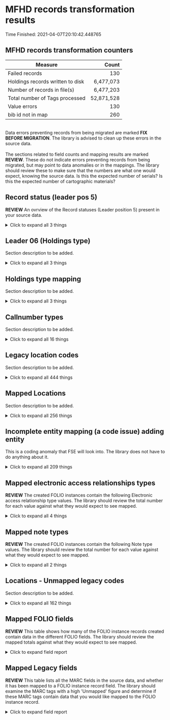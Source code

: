 # MFHD records transformation results   
Time Finished: 2021-04-07T20:10:42.448765   
## MFHD records transformation counters   
Measure | Count   
--- | ---:   
Failed records | 130   
Holdings records written to disk | 6,477,073   
Number of records in file(s) | 6,477,203   
Total number of Tags processed | 52,871,528   
Value errors | 130   
bib id not in map | 260   
<br/>Data errors preventing records from being migrated are marked **FIX BEFORE MIGRATION**. The library is advised to clean up these errors in the source data.<br/><br/> The sections related to field counts and mapping results are marked **REVIEW**. These do not indicate errors preventing records from being migrated, but may point to data anomalies or in the mappings. The library should review these to make sure that the numbers are what one would expect, knowing the source data. Is this the expected number of serials? Is this the expected number of cartographic materials?
   
## Record status (leader pos 5)    
**REVIEW** An ovrview of the Record statuses (Leader position 5) present in your source data.    
<details><summary>Click to expand all 3 things</summary>     
   
Measure | Count   
--- | ---:   
4 | 1   
c | 311   
n | 6476891   
</details>   
   
## Leader 06 (Holdings type)    
Section description to be added.    
<details><summary>Click to expand all 3 things</summary>     
   
Measure | Count   
--- | ---:   
v | 13   
x | 15142054   
y | 4473   
</details>   
   
## Holdings type mapping    
Section description to be added.    
<details><summary>Click to expand all 3 things</summary>     
   
Measure | Count   
--- | ---:   
Monographic | 6475676   
Multi-part monograph | 5   
Serial | 1400   
</details>   
   
## Callnumber types    
Section description to be added.    
<details><summary>Click to expand all 16 things</summary>     
   
Measure | Count   
--- | ---:   
Mapped from Indicator 1 0 - Library of Congress classification | 3689575   
Mapped from Indicator 1 1 - Dewey Decimal classification | 475782   
Mapped from Indicator 1 2 - National Library of Medicine classification | 48   
Mapped from Indicator 1 3 - Superintendent of Documents classification | 102877   
Mapped from Indicator 1 4 - Shelving control number | 40401   
Mapped from Indicator 1 5 - Title | 4599   
Mapped from Indicator 1 6 - Shelved separately | 1   
Mapped from Indicator 1 7 - Source specified in subfield $2 | 28   
Mapped from Indicator 1 8 - Other scheme | 1709790   
Unhandled call number type in ind1: " " | 453954   
Unhandled call number type in ind1: "*" | 1   
Unhandled call number type in ind1: "9" | 5   
Unhandled call number type in ind1: "U" | 1   
Unhandled call number type in ind1: "`" | 2   
Unhandled call number type in ind1: "h" | 2   
Unhandled call number type in ind1: "o" | 1   
</details>   
   
## Legacy location codes    
Section description to be added.    
<details><summary>Click to expand all 444 things</summary>     
   
Measure | Count   
--- | ---:   
 | 27   
ACASP AFAS | 49977   
ACASP AFASD | 34   
ACASP AFASF | 1139   
ACASP AFASH | 199   
ACASP AFASL | 10812   
ACASP AFASO | 941   
ACASP AFASR | 208   
ACASP AFAST | 12433   
ACASP AFASTT | 1   
ACASP AFASV | 51   
ACASP AFASW | 964   
ACDEP ACDEP | 1230   
ACDEP ACDPM | 103984   
ACFST | 4   
ACFST AFAV | 23   
ACFST AFBLU | 227   
ACFST AFDRM | 32   
ACFST AFDVD | 11603   
ACFST AFIN | 2141   
ACFST AFMAP | 273   
ACFST AFMIC | 482   
ACFST AFPER | 3688   
ACFST AFREF | 8953   
ACFST AFREP | 38   
ACFST AFRES | 1   
ACFST AFRFD | 925   
ACFST AFRI | 255   
ACFST AFROM | 168   
ACFST AFRST | 616060   
ACFST AFRST ACFST AFRST | 1   
ACFST AFVHS | 5396   
ACFST AGEOW | 176   
ACFST ASCI | 2   
ACFST ASLV | 111   
ACFST CAMB | 547   
ACFST EBEBL | 411   
ACFST EVANS | 37370   
ACFST SHAW | 38094   
ACMUS AMRES | 12   
ACMUS AMRST | 36   
ACMUS AMSCO | 13993   
ACMUS AMSD | 23786   
ACMUS AMSTO | 344   
ACMUS AMUS | 1368   
ACMUS AMUSP | 7   
ACMUS AMUSR | 2041   
ACRUS AFRAL | 285   
ACRUS AFRFL | 232   
ACRUS AFRIV | 177   
ACRUS AFRJP | 41   
ACRUS AFRKU | 29   
ACRUS AFRLA | 165   
ACRUS AFRSA | 36   
ACRUS AFRTA | 1584   
ACRUS AFRUC | 9001   
ACRUS AFRUF | 183   
ACRUS AFRUR | 1128   
ACRUS AFRUS | 618   
ACSCI ASCIR | 65   
ACSCI ASCIV | 3   
FCANN FCANI | 36900   
FCDEP FCDPS | 1   
FCDPS FCDPT | 1   
FCDPT | 6   
FCDPT FCDPM | 74078   
FCDPT FCDPS | 18351   
FCDPT UTHES | 23996   
HCASC HARCH | 45   
HCASC HBERL | 2265   
HCASC HDIV | 2691   
HCASC HMOSE | 5   
HCASC HSEYD | 410   
HCASC HSPEC | 389   
HCFP HFPEQ | 124   
HCLIB | 3   
HCLIB CHCRC | 252   
HCLIB HASFX | 490   
HCLIB HCEBL | 137   
HCLIB HGALE | 11327   
HCLIB HGAME | 459   
HCLIB HMEDV | 2517   
HCLIB HMICR | 29   
HCLIB HMVHS | 1073   
HCLIB HNET | 11385   
HCLIB HPER | 43   
HCLIB HRECC | 4962   
HCLIB HRECS | 227   
HCLIB HREF | 386   
HCLIB HRESV | 36   
HCLIB HSEED | 83   
HCLIB HSEYD | 2276   
HCLIB HSKAE | 1912   
HCLIB HSTAC | 114984   
HCLIB HSTAC .T33 | 1   
HCLIB HWRIG | 1511   
HCMED HDART | 13   
HCMED HMED | 306   
HCMED HMEDF | 649   
HCMED HMEDV | 196   
HREF HCLIB | 1   
HSTAC HCLIB | 19   
MHASC MASRF | 10   
MHASC MDARC | 1202   
MHASC MDFAL | 666   
MHASC MDLBC | 716   
MHASC MMBFG | 1252   
MHASC MMTCU | 1814   
MHASC MMTDA | 289   
MHASC MMTJU | 1840   
MHASC MMTLC | 5784   
MHASC MMTXT | 289   
MHLIB | 2   
MHLIB MCSV1 | 8784   
MHLIB MCSV2 | 3368   
MHLIB MCSV3 | 9329   
MHLIB MCSV4 | 4087   
MHLIB MDHON | 5907   
MHLIB MDMST | 975   
MHLIB MEBOX | 52   
MHLIB MEENA | 179   
MHLIB MERES | 218   
MHLIB MHCCM | 77   
MHLIB MHCHO | 2   
MHLIB MHEBL | 413   
MHLIB MHEBP | 28   
MHLIB MHEHP | 142   
MHLIB MHIOP | 125   
MHLIB MLEIB | 279   
MHLIB MLEIF | 1194   
MHLIB MMAIN | 444485   
MHLIB MMAUC | 35   
MHLIB MMAUS | 8   
MHLIB MMCUT | 110294   
MHLIB MMEBP | 94   
MHLIB MMFAC | 259   
MHLIB MMIC | 1289   
MHLIB MMNSP | 12   
MHLIB MMPER | 3001   
MHLIB MMREF | 6750   
MHLIB MMRSV | 13   
MHLIB MMSTM | 202   
MHLIB MMVID | 5750   
MHLIB MMVID B3 2009 | 1   
MHLIB MORSA | 46606   
MHLIB MPREF | 1   
MHLIB MSP11 | 4671   
MHLIB MSP12 | 4808   
MHLIB MSP13 | 6028   
MHLIB MSP14 | 6576   
MHLIB MSP15 | 6721   
MHLIB MSP16 | 9558   
MHLIB MSP17 | 9464   
MHLIB MSP18 | 10155   
MHLIB MSP19 | 9777   
MHLIB MSP20 | 10475   
MHLIB MSP51 | 21057   
MHLRC MLRC | 9   
MHLRC MLRCF | 2   
MHLRC MLRCR | 28   
MHPSL | 2   
MHPSL MPMCD | 39   
MHPSL MPOSC | 218   
MHPSL MPPER | 52   
MHPSL MPRAT | 17241   
MHPSL MPRCD | 2516   
MHPSL MPREF | 489   
MHPSL MPRSV | 2   
MHPSL MPVID | 349   
MHSKM MSKMU | 734   
REN RCCD | 538   
REN RCCDR | 24   
REN RCDB | 17   
REN RCDV | 5   
REN RCDVD | 184   
REN RCFAC | 684   
REN RCFIN | 2   
REN RCGEN | 22237   
REN RCHEX | 124   
REN RCKIN | 154   
REN RCMOR | 21   
REN RCMT | 9   
REN RCMTP | 7   
REN RCOS | 24   
REN RCRAR | 1179   
REN RCVHS | 168   
SCANN | 2   
SCANN SXSTK | 535699   
SCANN SXSTK B392 1-6 | 1   
SCANN SXSTKS | 1   
SCANN SXSTL | 15157   
SCANN SXSTL DEPOSITORY: 4 (2005)-6 (2007) 05.31.13 | 1   
SCANN SXSTL DEPOSITORY: 44 (1949)-45 (1949); WITHDRAWN: 2 (1918)-43 (1948), 46 (1950)-65 (1959) 09.30.13 | 1   
SCANN SXTHE | 11014   
SCHIL SACDR | 223   
SCHIL SALS | 1202   
SCHIL SALSO | 569   
SCHIL SAMED | 26   
SCHIL SAMIC | 990   
SCHIL SAOVP | 1   
SCHIL SAOVR | 615   
SCHIL SAPER | 1608   
SCHIL SAPER DEPOSITORY: 1 (1963)-29 (2008) 11.07.13 | 1   
SCHIL SAPER DEPOSITORY: 1 (1984)-2 (1985); WITHDRAWN: 3 (1986)-24 (2007) 02.04.14; WITHDRAWN: 25 (2008)-27 (2010) 11.29.16 | 1   
SCHIL SAREF | 1068   
SCHIL SARES | 5   
SCHIL SARFO | 108   
SCHIL SASB | 530   
SCHIL SASTK | 73103   
SCHIL SASTR | 11989   
SCHIL SATHE | 212   
SCHIL SATHEO | 2   
SCHIL SAVD | 172   
SCHIL SCMOA | 294   
SCJOS | 9   
SCJOS SJCDR | 48   
SCJOS SJCR | 709   
SCJOS SJIN | 9   
SCJOS SJMIC | 130   
SCJOS SJO | 682   
SCJOS SJPER | 116   
SCJOS SJR78 | 4   
SCJOS SJRB | 492   
SCJOS SJREC | 10717   
SCJOS SJRES | 1   
SCJOS SJRF | 3863   
SCJOS SJRFQ | 35   
SCJOS SJRFT | 138   
SCJOS SJRR | 6   
SCJOS SJSB | 34521   
SCJOS SJSB  | 918   
SCJOS SJSFB | 2331   
SCJOS SJSFF | 27   
SCJOS SJSFS | 446   
SCJOS SJSLP | 1842   
SCJOS SJSMS | 1868   
SCJOS SJSS | 23259   
SCJOS SJTR | 6641   
SCJOS SJTRF | 33   
SCJOS SJTU | 24   
SCJOS SJVD | 1039   
SCJOS SJVDV | 2465   
SCJOS SJVLD | 1   
SCJOS SJXCD | 15153   
SCJOS SJXCF | 201   
SCJOS SJXCS | 190   
SCNLS | 8   
SCNLS SASTK | 1   
SCNLS SCINT | 996517   
SCNLS SCINTL | 1   
SCNLS SCINTx | 1   
SCNLS SCPOP | 5   
SCNLS SNAUD | 165   
SCNLS SNBUR | 611   
SCNLS SNCAF | 1   
SCNLS SNCAV | 327   
SCNLS SNCDR | 2   
SCNLS SNDVD | 7632   
SCNLS SNEAL | 1237   
SCNLS SNHBK | 478   
SCNLS SNMFL | 1   
SCNLS SNMSC | 523   
SCNLS SNOVR | 2692   
SCNLS SNPER | 438   
SCNLS SNPRL | 7   
SCNLS SNPRM | 138   
SCNLS SNPRO | 1   
SCNLS SNREF | 98   
SCNLS SNRES | 35   
SCNLS SNSTK | 212475   
SCNLS SNSTK DEPOSITORY: 1 (1990), 3 (1992)-4 (1993), 6 (1995)-11 (1999) 10.17.12; DEPOSITORY: 23 (2011); WITHDRAWN: 12 (2000)-22 (2010) 04.12.13; DEPOSITORY: 27 (2014)-28 (2015); WITHDRAWN: 24 (2012)-26 (2013) 11.20.17 | 1   
SCNLS SNSTK SCNLS SNSTK | 1   
SCNLS SNSTL | 1   
SCNLS SNVA | 1   
SCNLS SNWFI | 276   
SCNLS SXSTK | 65   
SCNLS SXSTL | 27   
SCNLS SXTHE | 5   
SCSPC SCA | 792   
SCSPC SCSSC | 1856   
SCSPC SPBRO | 713   
SCSPC SRBR | 32488   
SCSPC SRBRF | 685   
SCTYO SNBUR | 1   
SCTYO SNCAV | 3   
SCTYO SNDVD | 9   
SCTYO SNPRM | 3   
SCTYO SNREF | 3   
SCTYO SNRES | 2   
SCTYO SNWFI | 1   
SCYOU SSCDD | 3   
SCYOU SSCDE | 9   
SCYOU SSCMA | 1   
SCYOU SSNCD | 2   
SCYOU SSNFC | 1   
SCYOU SSNFL | 3   
SJCR SCJOS | 1   
SNSTK SCNLS | 3   
SSSSS SSSSS | 1   
SXSTK SCANN | 1   
UGEN UMDUB | 1   
UIREG UMIDA | 1   
UMDML UMDIG | 126   
UMDPT UDBKS | 5   
UMDUB | 13   
UMDUB UAAA | 11   
UMDUB UCDEV | 14   
UMDUB UCOL | 49   
UMDUB UCOLB | 3   
UMDUB UDAVI | 893   
UMDUB UDCDC | 50   
UMDUB UDGEN | 8060   
UMDUB UDMAS | 6659   
UMDUB UDMF | 147091   
UMDUB UEA | 24046   
UMDUB UEARC | 931   
UMDUB UEARF | 802   
UMDUB UEARJ | 1096   
UMDUB UEARK | 200   
UMDUB UGEN | 1283024   
UMDUB UGEN  | 29   
UMDUB UGEN .H68 1994 | 1   
UMDUB UGEN .N37 1978 | 1   
UMDUB UGEN .R46 1990 | 1   
UMDUB UGEN .U54 | 1   
UMDUB UGEN .W35 2003 | 1   
UMDUB UGEN H57 2007 | 1   
UMDUB UJUV | 5103   
UMDUB ULAS | 130   
UMDUB ULCDK | 3   
UMDUB UMAAA | 1   
UMDUB UMANX | 27151   
UMDUB UMCD | 257   
UMDUB UMCR | 979   
UMDUB UMCVP | 2   
UMDUB UMDVD | 188   
UMDUB UMED | 29   
UMDUB UMFM | 14699   
UMDUB UMFP | 154   
UMDUB UMFS | 72873   
UMDUB UMLBW | 3088   
UMDUB UMLDS | 45   
UMDUB UMMCD | 15440   
UMDUB UMMED | 44   
UMDUB UMMFF | 27695   
UMDUB UMMFG | 491   
UMDUB UMMLP | 9865   
UMDUB UMMLP .B63 1974 | 1   
UMDUB UMMLP .E44 1984 | 1   
UMDUB UMMON | 4758   
UMDUB UMMTP | 182   
UMDUB UMMVD | 267   
UMDUB UMPA | 1   
UMDUB UMTPA | 2   
UMDUB UMTXK | 521   
UMDUB UMTXT | 1004   
UMDUB UMVD | 3517   
UMDUB UNEA | 2375   
UMDUB UNEWP | 3   
UMDUB UPER | 5568   
UMDUB UPERC | 60   
UMDUB URFM | 338   
UMDUB URUD | 8934   
UMDUB USCOS | 1   
UMDUB USTOL | 111   
UMDUB USTOY | 6315   
UMDUB UWACS | 1381   
UMDUB UWBFL | 149   
UMDUB UWBUR | 1057   
UMDUB UWCES | 399   
UMDUB UWCIA | 83   
UMDUB UWCVE | 506   
UMDUB UWDRO | 1166   
UMDUB UWDSK | 46   
UMDUB UWEAP | 5546   
UMDUB UWEBD | 1   
UMDUB UWEBL | 1355   
UMDUB UWELS | 669   
UMDUB UWETD | 8436   
UMDUB UWFPL | 365   
UMDUB UWGES | 604   
UMDUB UWGRN | 553   
UMDUB UWGVR | 1186   
UMDUB UWIOP | 95   
UMDUB UWLAS | 566   
UMDUB UWLGB | 1824   
UMDUB UWLLT | 10384   
UMDUB UWMUS | 352   
UMDUB UWNCC | 2248   
UMDUB UWOCA | 7710   
UMDUB UWOHO | 131   
UMDUB UWPQC | 256689   
UMDUB UWSAF | 48699   
UMDUB UWSIA | 567   
UMDUB UWSKQ | 3471   
UMDUB UWSPR | 21093   
UMDUB UWSYN | 983   
UMDUB UWVCI | 245   
UMDUB UWWSL | 335   
UMDUB UWWW | 59992   
UMDUB UWWWD | 5677   
UMDUB UWWWR | 235   
UMIDA | 1   
UMIDA UICUR | 140   
UMIDA UIJUV | 1636   
UMIDA UIREG | 14448   
UMIDA UIRES | 51   
UMIMA UGEN | 10   
UMMDA UAVE | 34   
UMMDA UDMF | 74   
UMMDA UGEN | 28   
UMMDA UKEY | 3   
UMMDA UMCD | 4   
UMMDA UMDVD | 8665   
UMMDA UMED | 1   
UMMDA UMFIL | 576   
UMMDA UMFM | 193   
UMMDA UMFS | 216   
UMMDA UMMCD | 244   
UMMDA UMMDV | 209   
UMMDA UMMFF | 1   
UMMDA UMMON | 2   
UMMDA UMMVD | 2   
UMMDA UMREP | 13   
UMMDA UMVD | 114   
UMSCA UARC | 1150   
UMSCA UMAP | 98   
UMSCA USMF | 6   
UMSCA USPC | 16399   
UMSCA USPCX | 18778   
UMSCA USPRF | 79   
UMSCI | 1   
UMSCI UCD | 512   
UMSCI UEQP | 1   
UMSCI UGEN | 127507   
UMSCI UMFF | 35826   
UMSCI UNASA | 3   
UMSCI UPER | 2714   
UMSCI UPTRC | 123   
UMSCI URF | 1315   
UMSCI URFD | 7   
UMSCI USEED | 86   
UWCVE UMDUB | 2   
UWWW UMDUB | 1   
</details>   
   
## Mapped Locations    
Section description to be added.    
<details><summary>Click to expand all 256 things</summary>     
   
Measure | Count   
--- | ---:   
ACDEP->AC Depository Serials | 1230   
ACDPM->AC Depository Monographs | 103984   
AFAS->AC Archives & Special Collections | 49977   
AFASD->AC Archives & Special Collections Depository | 34   
AFASF->AC Archives & Special Collections Fitch | 1139   
AFASH->AC Archives & Special Collections Higgins | 199   
AFASL->AC Archives & Special Collections File | 10812   
AFASO->AC Archives & Special Collections Original Library | 941   
AFASR->AC Archives & Special Collections Reference | 208   
AFAST->AC Archives & Special Collections Theses | 12433   
AFASV->AC Archives & Special Collections Vault | 51   
AFASW->AC Archives & Special Collections Wordsworth | 964   
AFEQP->AC Frost Equipment | 23   
AFMAP->AC Frost Map Room | 273   
AFMED->AC Frost Media | 17426   
AFMIC->AC Frost Microforms | 482   
AFRAL->AC Center for Russian Culture Allen Collection | 285   
AFREF->AC Frost Reference | 8953   
AFREP->AC Frost Reserves Permanent | 38   
AFRES->AC Frost Reserves | 1   
AFRFD->AC Frost Reference Desk | 925   
AFRFL->AC Center for Russian Culture Fleishman Collection | 232   
AFRIV->AC Center for Russian Culture Ivas | 177   
AFRJP->AC Center for Russian Culture Russian Jewish Periodicals | 41   
AFRKU->AC Center for Russian Culture Kuzminsky Collection | 29   
AFRLA->AC Center for Russian Culture Alma Law Theater Collection | 165   
AFRSA->AC Center for Russian Culture Satirical Periodicals | 36   
AFRST->AC Frost Stacks | 619748   
AFRTA->AC Center for Russian Culture Tara | 1584   
AFRUC->AC Center for Russian Culture | 9001   
AFRUF->AC Center for Russian Culture Reference | 183   
AFRUR->AC Center for Russian Culture Art Collection | 1128   
AFRUS->AC Center for Russian Culture Special Collection | 618   
AMRES->AC Music Reserves | 12   
AMRST->AC Music Restricted | 36   
AMSCO->AC Music Scores | 13993   
AMSD->AC Music Sound Recordings | 23786   
AMSTO->AC Music Storage | 344   
AMUS->AC Music Books | 1368   
AMUSP->AC Music Periodicals | 7   
AMUSR->AC Music Reference | 2041   
ASCIR->AC Science Reference | 65   
ASCIV->AC Science Reserves | 3   
Default loc returned ->Technical migration | 1721469   
Default loc returned SNMSC->Technical migration | 523   
FCANI->FC Annex | 36900   
FCDPM->FC Depository Monographs | 74078   
FCDPS->FC Depository Serials | 18351   
HARCH->HC Archives | 45   
HCRC->HC Career Options | 252   
HDART->HC DART Program Equipment | 13   
HDIV->HC Division III Archives | 2691   
HDVD->HC DVD | 2517   
HGAME->HC Game Library | 459   
HMED->HC Media Services Equipment | 306   
HMEDF->HC Media Film Storage | 649   
HMEDV->HC Media Storage | 196   
HMICR->HC Microform | 29   
HMOSE->HC Barry Moser Collection | 5   
HPER->HC Current Periodicals | 43   
HRECC->HC Audio CDs | 4962   
HRECS->HC Spoken Word | 227   
HREF->HC Reference | 386   
HRESV->HC Reserves | 36   
HSEED->HC Seed Library | 83   
HSEYD->HC Seydel Collection | 2276   
HSKAE->HC Kael Collection | 1912   
HSPEC->HC Special Collections | 389   
HSSEY->HC Seydel Special Collections | 410   
HSTAC->HC Stacks | 114984   
HVHS->HC VHS Tapes | 1073   
HWRIG->HC Women's Lives Collection | 1511   
MASRF->MH Archives & Special Collections Reference | 10   
MDARC->MH Archives | 1202   
MDFAL->MH Archives/Finding Aids | 666   
MDHON->MH Honors Theses - Requestable (Closed Stacks) | 5907   
MDLBC->MH Special Collections/Lady Borton Collection | 716   
MDMST->MH Master Theses - Requestable (Closed Stacks) | 975   
MLEIB->MH Leisure Reading | 279   
MLEIF->MH Leisure Films | 1194   
MLRC->MH LRC | 9   
MLRCF->MH LRC Leisure Films | 2   
MLRCR->MH LRC Reserve | 28   
MMAIN->MH Stacks | 444485   
MMAUC->MH Media/CD-ROM | 35   
MMAUS->MH Media/Sound CD | 8   
MMBFG->MH Special Collections/Books for Girls (in Cutter) | 1252   
MMCUT->MH Cutter Collection - Requestable (Closed Stacks) | 110294   
MMFAC->MH Faculty Display | 259   
MMIC->MH Microforms | 1289   
MMNSP->MH Newspapers | 12   
MMPER->MH Periodical Stacks | 3001   
MMREF->MH Reference | 6750   
MMRSV->MH Reserve | 13   
MMSTM->MH Stimson Room - Poetry | 202   
MMTCU->MH Special Collections/Cutter Collection | 1814   
MMTDA->MH Special Collections/Dante Collection | 289   
MMTJU->MH Special Collections/Juvenile Collection | 1840   
MMTLC->MH Special Collections | 5784   
MMTXT->MH Special Collections/Seminary Textbooks | 289   
MMVID->MH Media Video/DVD | 5750   
MPMCD->MH Pratt CD-ROM | 39   
MPOSC->MH Pratt Orchestra Scores | 218   
MPPER->MH Pratt Periodicals | 52   
MPRAT->MH Pratt Stacks | 17241   
MPRCD->MH Pratt Audio CD | 2516   
MPREF->MH Pratt Reference | 489   
MPRSV->MH Pratt Reserve | 2   
MPVID->MH Pratt Video/DVD | 349   
MSKMU->MH Skinner Museum | 734   
RCCD->RC Compact Disk | 538   
RCCDR->RC CD-ROM | 24   
RCDB->RC Docent's Bookshelf | 17   
RCDV->RC Donahue | 5   
RCDVD->RC DVD | 184   
RCFAC->RC Facsimiles | 684   
RCFIN->RC Fine Books | 2   
RCGEN->RC Gen | 22237   
RCHEX->RC Hexter | 124   
RCKIN->RC Kinney | 154   
RCMOR->RC More | 21   
RCMT->RC Music Tape 1 | 9   
RCMTP->RC Music Tape 2 | 7   
RCOS->RC Oversize | 24   
RCRAR->RC Rare Books | 1179   
RCVHS->RC VHS | 168   
SACDR->SC Art CD Restricted | 223   
SALS->SC Art Locked Stack | 1202   
SALSO->SC Art Locked Stack Oversize | 569   
SAMIC->SC Art Microforms | 990   
SAOVP->SC Art Oversized Periodicals | 1   
SAOVR->SC Art Oversize | 615   
SAPER->SC Art Periodical | 1608   
SAREF->SC Art Reference | 1068   
SARES->SC Art Reserve | 5   
SARFO->SC Art Reference Oversize | 108   
SASB->SC Art Small Books | 530   
SASTK->SC Art | 73103   
SASTR->SC Art Restricted Circ | 11989   
SATHE->SC Art Theses | 212   
SAVD->SC Art Video | 172   
SCA->SC College Archives | 792   
SCMOA->SC Smith Museum | 294   
SCSSC->SC Sophia Smith Collection | 1856   
SJCDR->SC Josten CD-ROM | 48   
SJCR->SC Josten Choral Ref | 709   
SJIN->SC Josten Instrument | 9   
SJMIC->SC Josten Microform | 130   
SJO->SC Josten Orchestra | 682   
SJPER->SC Josten Periodical | 116   
SJR78->SC Josten Recording 78 | 4   
SJRB->SC Josten Rare Book | 492   
SJREC->SC Josten LP | 10717   
SJRES->SC Josten Reserve | 1   
SJRF->SC Josten Reference | 3863   
SJRFQ->SC Josten Quick Ref | 35   
SJRFT->SC Josten Thesis | 138   
SJRR->SC Josten RR Tape | 6   
SJSB->SC Josten Book | 34521   
SJSFB->SC Josten Folio Book | 2331   
SJSFF->SC Josten XFolio Score | 27   
SJSFS->SC Josten Folio Score | 446   
SJSLP->SC Josten Loan LP | 1842   
SJSMS->SC Josten Mini Score | 1868   
SJSS->SC Josten Score | 23259   
SJTR->SC Josten Treasure | 6641   
SJTRF->SC Josten Treasure Folio | 33   
SJTU->SC Josten Tunnel | 24   
SJVD->SC Josten Video | 1039   
SJVDV->SC Josten DVD | 2465   
SJVLD->SC Josten Laserdisc | 1   
SJXCD->SC Josten Compact Disc | 15153   
SJXCF->SC Josten CD Folio | 201   
SJXCS->SC Josten Cassette | 190   
SNAUD->SC Neilson Audio | 165   
SNBUR->SC Neilson Burack | 611   
SNCAF->SC Neilson Cafe | 1   
SNCAV->SC Neilson Caverno | 327   
SNDVD->SC Neilson DVD | 7632   
SNEAL->SC Neilson East Asian Language | 1237   
SNHBK->SC House Book | 478   
SNOVR->SC Neilson Oversize | 2692   
SNPER->SC Neilson Periodical | 438   
SNPRL->SC Neilson Reserve - Laptop | 7   
SNPRM->SC Neilson Reserve Permanent | 138   
SNREF->SC Neilson Reference | 98   
SNRES->SC Neilson Reserve | 35   
SNSTK->SC Neilson Stacks | 212475   
SNWFI->SC Neilson Conway Center | 276   
SPBRO->SC Special Collections browsing | 713   
SRBR->SC Rare Book Room Stacks | 32488   
SRBRF->SC Rare Book Room Ref | 685   
SXSTK->SC Annex Stacks 1 | 535699   
SXSTL->SC Annex Stacks 2 | 15157   
SXTHE->SC Annex Theses | 11014   
UARC->UM Special Collections Archival | 1150   
UCD->UM Science CD Cabinet | 512   
UCDEV->UM Collection Development | 14   
UCOL->UM Staff & Collection Resources | 49   
UDAVI->UM Davis Collection | 893   
UDCDC->UM Gov Docs CD-Roms | 50   
UDGEN->UM Government Documents | 14375   
UDMAS->UM Massachusetts Government Documents | 6659   
UDMF->UM Gov Docs Microfiche | 147091   
UEA->UM East Asian | 24046   
UEARC->UM East Asian Ref. Room Read Chinese | 931   
UEARF->UM East Asian Ref. Room | 802   
UEARJ->UM East Asian Ref. Room Read Japanese | 1096   
UEARK->UM East Asian Ref. Room Read Korean | 200   
UICUR->UM Mt. Ida Curriculum Collection | 140   
UIJUV->UM Mt. Ida Juvenile Collection | 1636   
UIREG->UM Mt Ida Regular Collection | 14448   
UIRES->UM Mt. Ida Reserve Collection | 51   
UJUV->UM Juvenile | 5103   
UKEY->UM Reserve - Keys | 3   
ULCDK->UM Faculty Commons | 3   
UMANX->UM Five College Annex Storage | 27151   
UMAP->UM Special Collections Maps | 98   
UMCD->UM Media CD | 261   
UMCVP->UM Print Cover Record | 2   
UMDIG->UM Digital Media Lab | 126   
UMDVD->UM Media DVD | 8853   
UMED->UM Media | 29   
UMEQP->UM Equipment | 34   
UMFF->UM Science Microfiche | 35826   
UMFIL->UM Reserve - Films | 576   
UMGEN->UM W.E.B. Du Bois General Collections | 1283675   
UMIMAGE->UM Image Library | 10   
UMLBW->UM Lebow STORAGE | 3088   
UMLLR->UM Current News Lower Level Reading Area | 63   
UMMCD->UM Music Media CD | 15684   
UMMED->UM Music Media | 44   
UMMFG->UM Microforms Guides | 491   
UMMON->UM Music Monument | 4758   
UMPA->UM Du Bois Map Collection Atlases | 1   
UMPER->UM W.E.B. Du Bois Periodicals | 5568   
UMREP->UM Du Bois Reserves | 13   
UMSTOR->UM Media STORAGE | 130876   
UNASA->UM Science NASA Collection | 3   
UNEA->UM Near Eastern | 2375   
UPTRC->UM Science PTRC Consult Room | 123   
URF->UM Science Reference | 1315   
URFD->UM Science Reference Desk | 7   
URFM->UM Music Ref-6th FL | 338   
URUD->UM Rudman Childrens Literature Col. | 8934   
USCOS->UM Scholar Works Services | 1   
USEED->UM Science SEED Collection | 86   
USEQP->UM Science Equipment | 1   
USGEN->UM Science & Engineering Library | 127507   
USMF->UM Special Collections Microforms | 6   
USPC->UM Special Collections | 16399   
USPCX->UM Special Collections Annex | 18778   
USPER->UM Science Periodicals | 2714   
USPRF->UM Special Collections Reference | 79   
USTOL->UM Law Materials STORAGE | 111   
UTHES->FC Depository Thesis | 23996   
</details>   
   
## Incomplete entity mapping (a code issue) adding entity    
This is a coding anomaly that FSE will look into. The library does not have to do anything about it.    
<details><summary>Click to expand all 209 things</summary>     
   
Measure | Count   
--- | ---:   
852 notes note:False - holdingsNoteTypeId:False - staffOnly:True 0 - b - c - h  | 4   
852 notes note:False - holdingsNoteTypeId:False - staffOnly:True 8 - b - c - h - i  | 4   
852 notes note:False - holdingsNoteTypeId:False - staffOnly:True 8 - b - c - h - i - x  | 1   
852 notes note:False - holdingsNoteTypeId:False - staffOnly:True a - b - c  | 2   
852 notes note:False - holdingsNoteTypeId:False - staffOnly:True b  | 14   
852 notes note:False - holdingsNoteTypeId:False - staffOnly:True b - C - h  | 2   
852 notes note:False - holdingsNoteTypeId:False - staffOnly:True b - C - h - i  | 2   
852 notes note:False - holdingsNoteTypeId:False - staffOnly:True b - C - h - i - k  | 2   
852 notes note:False - holdingsNoteTypeId:False - staffOnly:True b - F  | 2   
852 notes note:False - holdingsNoteTypeId:False - staffOnly:True b - H - h - i  | 2   
852 notes note:False - holdingsNoteTypeId:False - staffOnly:True b - a - h - i  | 4   
852 notes note:False - holdingsNoteTypeId:False - staffOnly:True b - b  | 2   
852 notes note:False - holdingsNoteTypeId:False - staffOnly:True b - b - h - i  | 4   
852 notes note:False - holdingsNoteTypeId:False - staffOnly:True b - b - h - i - k  | 2   
852 notes note:False - holdingsNoteTypeId:False - staffOnly:True b - c  | 915886   
852 notes note:False - holdingsNoteTypeId:False - staffOnly:True b - c - 3 - I  | 2   
852 notes note:False - holdingsNoteTypeId:False - staffOnly:True b - c - 3 - i  | 82   
852 notes note:False - holdingsNoteTypeId:False - staffOnly:True b - c - 4 - i  | 2   
852 notes note:False - holdingsNoteTypeId:False - staffOnly:True b - c - 6 - i  | 2   
852 notes note:False - holdingsNoteTypeId:False - staffOnly:True b - c - H  | 4   
852 notes note:False - holdingsNoteTypeId:False - staffOnly:True b - c - H - I  | 8   
852 notes note:False - holdingsNoteTypeId:False - staffOnly:True b - c - J - i  | 2   
852 notes note:False - holdingsNoteTypeId:False - staffOnly:True b - c - X  | 2   
852 notes note:False - holdingsNoteTypeId:False - staffOnly:True b - c - a  | 6   
852 notes note:False - holdingsNoteTypeId:False - staffOnly:True b - c - f - h - i  | 4   
852 notes note:False - holdingsNoteTypeId:False - staffOnly:True b - c - h  | 4082158   
852 notes note:False - holdingsNoteTypeId:False - staffOnly:True b - c - h - .  | 4   
852 notes note:False - holdingsNoteTypeId:False - staffOnly:True b - c - h - 3  | 2   
852 notes note:False - holdingsNoteTypeId:False - staffOnly:True b - c - h - 8  | 2   
852 notes note:False - holdingsNoteTypeId:False - staffOnly:True b - c - h - I  | 6   
852 notes note:False - holdingsNoteTypeId:False - staffOnly:True b - c - h - K  | 2   
852 notes note:False - holdingsNoteTypeId:False - staffOnly:True b - c - h - a  | 14   
852 notes note:False - holdingsNoteTypeId:False - staffOnly:True b - c - h - b  | 20   
852 notes note:False - holdingsNoteTypeId:False - staffOnly:True b - c - h - c  | 2   
852 notes note:False - holdingsNoteTypeId:False - staffOnly:True b - c - h - h  | 50   
852 notes note:False - holdingsNoteTypeId:False - staffOnly:True b - c - h - h - i  | 18   
852 notes note:False - holdingsNoteTypeId:False - staffOnly:True b - c - h - h - k  | 2   
852 notes note:False - holdingsNoteTypeId:False - staffOnly:True b - c - h - h - x  | 1   
852 notes note:False - holdingsNoteTypeId:False - staffOnly:True b - c - h - i  | 7131082   
852 notes note:False - holdingsNoteTypeId:False - staffOnly:True b - c - h - i - 4  | 2   
852 notes note:False - holdingsNoteTypeId:False - staffOnly:True b - c - h - i - D  | 2   
852 notes note:False - holdingsNoteTypeId:False - staffOnly:True b - c - h - i - K  | 14   
852 notes note:False - holdingsNoteTypeId:False - staffOnly:True b - c - h - i - M  | 4   
852 notes note:False - holdingsNoteTypeId:False - staffOnly:True b - c - h - i - X  | 2   
852 notes note:False - holdingsNoteTypeId:False - staffOnly:True b - c - h - i - a  | 12   
852 notes note:False - holdingsNoteTypeId:False - staffOnly:True b - c - h - i - b - c  | 4   
852 notes note:False - holdingsNoteTypeId:False - staffOnly:True b - c - h - i - c  | 10   
852 notes note:False - holdingsNoteTypeId:False - staffOnly:True b - c - h - i - f  | 24   
852 notes note:False - holdingsNoteTypeId:False - staffOnly:True b - c - h - i - h  | 32   
852 notes note:False - holdingsNoteTypeId:False - staffOnly:True b - c - h - i - i  | 48   
852 notes note:False - holdingsNoteTypeId:False - staffOnly:True b - c - h - i - k  | 86986   
852 notes note:False - holdingsNoteTypeId:False - staffOnly:True b - c - h - i - k - k  | 6   
852 notes note:False - holdingsNoteTypeId:False - staffOnly:True b - c - h - i - k - m  | 20   
852 notes note:False - holdingsNoteTypeId:False - staffOnly:True b - c - h - i - k - x  | 504   
852 notes note:False - holdingsNoteTypeId:False - staffOnly:True b - c - h - i - k - z  | 13   
852 notes note:False - holdingsNoteTypeId:False - staffOnly:True b - c - h - i - l  | 2   
852 notes note:False - holdingsNoteTypeId:False - staffOnly:True b - c - h - i - m  | 50240   
852 notes note:False - holdingsNoteTypeId:False - staffOnly:True b - c - h - i - m - k  | 6   
852 notes note:False - holdingsNoteTypeId:False - staffOnly:True b - c - h - i - m - m  | 8   
852 notes note:False - holdingsNoteTypeId:False - staffOnly:True b - c - h - i - m - x  | 1   
852 notes note:False - holdingsNoteTypeId:False - staffOnly:True b - c - h - i - m - z  | 28   
852 notes note:False - holdingsNoteTypeId:False - staffOnly:True b - c - h - i - t  | 84   
852 notes note:False - holdingsNoteTypeId:False - staffOnly:True b - c - h - i - u - z  | 1   
852 notes note:False - holdingsNoteTypeId:False - staffOnly:True b - c - h - i - v  | 10   
852 notes note:False - holdingsNoteTypeId:False - staffOnly:True b - c - h - i - v - i  | 2   
852 notes note:False - holdingsNoteTypeId:False - staffOnly:True b - c - h - i - x  | 9363   
852 notes note:False - holdingsNoteTypeId:False - staffOnly:True b - c - h - i - x - x  | 12   
852 notes note:False - holdingsNoteTypeId:False - staffOnly:True b - c - h - i - z  | 678   
852 notes note:False - holdingsNoteTypeId:False - staffOnly:True b - c - h - i - z - z  | 4   
852 notes note:False - holdingsNoteTypeId:False - staffOnly:True b - c - h - k  | 297208   
852 notes note:False - holdingsNoteTypeId:False - staffOnly:True b - c - h - k - i  | 10   
852 notes note:False - holdingsNoteTypeId:False - staffOnly:True b - c - h - k - m  | 10   
852 notes note:False - holdingsNoteTypeId:False - staffOnly:True b - c - h - k - x  | 58   
852 notes note:False - holdingsNoteTypeId:False - staffOnly:True b - c - h - k - z  | 11   
852 notes note:False - holdingsNoteTypeId:False - staffOnly:True b - c - h - m  | 634   
852 notes note:False - holdingsNoteTypeId:False - staffOnly:True b - c - h - m - i  | 2   
852 notes note:False - holdingsNoteTypeId:False - staffOnly:True b - c - h - m - z  | 10   
852 notes note:False - holdingsNoteTypeId:False - staffOnly:True b - c - h - s  | 2   
852 notes note:False - holdingsNoteTypeId:False - staffOnly:True b - c - h - t  | 12   
852 notes note:False - holdingsNoteTypeId:False - staffOnly:True b - c - h - u  | 2   
852 notes note:False - holdingsNoteTypeId:False - staffOnly:True b - c - h - v  | 2   
852 notes note:False - holdingsNoteTypeId:False - staffOnly:True b - c - h - x  | 165   
852 notes note:False - holdingsNoteTypeId:False - staffOnly:True b - c - h - x - x  | 8   
852 notes note:False - holdingsNoteTypeId:False - staffOnly:True b - c - h - z  | 247   
852 notes note:False - holdingsNoteTypeId:False - staffOnly:True b - c - h - z - z  | 1   
852 notes note:False - holdingsNoteTypeId:False - staffOnly:True b - c - i  | 84   
852 notes note:False - holdingsNoteTypeId:False - staffOnly:True b - c - i - +  | 2   
852 notes note:False - holdingsNoteTypeId:False - staffOnly:True b - c - i - h  | 16   
852 notes note:False - holdingsNoteTypeId:False - staffOnly:True b - c - i - h - k  | 2   
852 notes note:False - holdingsNoteTypeId:False - staffOnly:True b - c - i - i  | 8   
852 notes note:False - holdingsNoteTypeId:False - staffOnly:True b - c - i - i - k  | 2   
852 notes note:False - holdingsNoteTypeId:False - staffOnly:True b - c - i - k  | 8   
852 notes note:False - holdingsNoteTypeId:False - staffOnly:True b - c - i - k - h  | 2   
852 notes note:False - holdingsNoteTypeId:False - staffOnly:True b - c - k  | 67236   
852 notes note:False - holdingsNoteTypeId:False - staffOnly:True b - c - k - h  | 96562   
852 notes note:False - holdingsNoteTypeId:False - staffOnly:True b - c - k - h - h  | 22   
852 notes note:False - holdingsNoteTypeId:False - staffOnly:True b - c - k - h - h - h  | 4   
852 notes note:False - holdingsNoteTypeId:False - staffOnly:True b - c - k - h - h - i  | 186   
852 notes note:False - holdingsNoteTypeId:False - staffOnly:True b - c - k - h - i  | 155188   
852 notes note:False - holdingsNoteTypeId:False - staffOnly:True b - c - k - h - i - i  | 2   
852 notes note:False - holdingsNoteTypeId:False - staffOnly:True b - c - k - h - i - k  | 796   
852 notes note:False - holdingsNoteTypeId:False - staffOnly:True b - c - k - h - i - m  | 4   
852 notes note:False - holdingsNoteTypeId:False - staffOnly:True b - c - k - h - i - x  | 194   
852 notes note:False - holdingsNoteTypeId:False - staffOnly:True b - c - k - h - i - z  | 88   
852 notes note:False - holdingsNoteTypeId:False - staffOnly:True b - c - k - h - k  | 266   
852 notes note:False - holdingsNoteTypeId:False - staffOnly:True b - c - k - h - x  | 1   
852 notes note:False - holdingsNoteTypeId:False - staffOnly:True b - c - k - h - z  | 12   
852 notes note:False - holdingsNoteTypeId:False - staffOnly:True b - c - k - i  | 12   
852 notes note:False - holdingsNoteTypeId:False - staffOnly:True b - c - k - k  | 2   
852 notes note:False - holdingsNoteTypeId:False - staffOnly:True b - c - k - k - h  | 2   
852 notes note:False - holdingsNoteTypeId:False - staffOnly:True b - c - k - k - h - i  | 32   
852 notes note:False - holdingsNoteTypeId:False - staffOnly:True b - c - k - m - h  | 34   
852 notes note:False - holdingsNoteTypeId:False - staffOnly:True b - c - k - m - h - i  | 26   
852 notes note:False - holdingsNoteTypeId:False - staffOnly:True b - c - k - z  | 10   
852 notes note:False - holdingsNoteTypeId:False - staffOnly:True b - c - m  | 4   
852 notes note:False - holdingsNoteTypeId:False - staffOnly:True b - c - m - h  | 264   
852 notes note:False - holdingsNoteTypeId:False - staffOnly:True b - c - m - h - i  | 32098   
852 notes note:False - holdingsNoteTypeId:False - staffOnly:True b - c - m - h - i - 8  | 2   
852 notes note:False - holdingsNoteTypeId:False - staffOnly:True b - c - m - h - i - k  | 4   
852 notes note:False - holdingsNoteTypeId:False - staffOnly:True b - c - m - h - i - m  | 2   
852 notes note:False - holdingsNoteTypeId:False - staffOnly:True b - c - m - h - i - x  | 126   
852 notes note:False - holdingsNoteTypeId:False - staffOnly:True b - c - m - h - i - z  | 34   
852 notes note:False - holdingsNoteTypeId:False - staffOnly:True b - c - m - h - z  | 10   
852 notes note:False - holdingsNoteTypeId:False - staffOnly:True b - c - t  | 4   
852 notes note:False - holdingsNoteTypeId:False - staffOnly:True b - c - u - z  | 1   
852 notes note:False - holdingsNoteTypeId:False - staffOnly:True b - c - x  | 54   
852 notes note:False - holdingsNoteTypeId:False - staffOnly:True b - c - x - h - i - m  | 1   
852 notes note:False - holdingsNoteTypeId:False - staffOnly:True b - c - x - k - h  | 1   
852 notes note:False - holdingsNoteTypeId:False - staffOnly:True b - c - x - k - h - i  | 1   
852 notes note:False - holdingsNoteTypeId:False - staffOnly:True b - c - x - x  | 1   
852 notes note:False - holdingsNoteTypeId:False - staffOnly:True b - c - z  | 704   
852 notes note:False - holdingsNoteTypeId:False - staffOnly:True b - c - z - h  | 5   
852 notes note:False - holdingsNoteTypeId:False - staffOnly:True b - c - z - h - i  | 1   
852 notes note:False - holdingsNoteTypeId:False - staffOnly:True b - c - z - z  | 1   
852 notes note:False - holdingsNoteTypeId:False - staffOnly:True b - h  | 4   
852 notes note:False - holdingsNoteTypeId:False - staffOnly:True b - h - c  | 2   
852 notes note:False - holdingsNoteTypeId:False - staffOnly:True b - h - c - i  | 4   
852 notes note:False - holdingsNoteTypeId:False - staffOnly:True b - h - i  | 22   
852 notes note:False - holdingsNoteTypeId:False - staffOnly:True b - h - i - c  | 4   
852 notes note:False - holdingsNoteTypeId:False - staffOnly:True b - h - i - k  | 18   
852 notes note:False - holdingsNoteTypeId:False - staffOnly:True b - k - c - h  | 20   
852 notes note:False - holdingsNoteTypeId:False - staffOnly:True b - k - c - h - i  | 4   
852 notes note:False - holdingsNoteTypeId:False - staffOnly:True b - k - h - i  | 2   
852 notes note:False - holdingsNoteTypeId:False - staffOnly:True b - l - h - i  | 2   
852 notes note:False - holdingsNoteTypeId:False - staffOnly:True b - z  | 2   
852 notes note:False - holdingsNoteTypeId:False - staffOnly:True c - b  | 8   
852 notes note:False - holdingsNoteTypeId:False - staffOnly:True c - b - h - i  | 36   
852 notes note:False - holdingsNoteTypeId:False - staffOnly:True c - h - b  | 4   
852 notes note:False - holdingsNoteTypeId:False - staffOnly:True c - h - i - b  | 4   
852 notes note:False - holdingsNoteTypeId:False - staffOnly:True h  | 10   
852 notes note:False - holdingsNoteTypeId:False - staffOnly:True h - b - C  | 2   
852 notes note:False - holdingsNoteTypeId:False - staffOnly:True h - b - c  | 2356   
852 notes note:False - holdingsNoteTypeId:False - staffOnly:True h - b - c - h - i  | 2   
852 notes note:False - holdingsNoteTypeId:False - staffOnly:True h - b - c - i  | 154   
852 notes note:False - holdingsNoteTypeId:False - staffOnly:True h - b - c - i - k  | 2   
852 notes note:False - holdingsNoteTypeId:False - staffOnly:True h - b - c - k  | 16   
852 notes note:False - holdingsNoteTypeId:False - staffOnly:True h - b - i  | 2   
852 notes note:False - holdingsNoteTypeId:False - staffOnly:True h - b - i - c  | 2   
852 notes note:False - holdingsNoteTypeId:False - staffOnly:True h - b - s  | 2   
852 notes note:False - holdingsNoteTypeId:False - staffOnly:True h - c - b  | 2   
852 notes note:False - holdingsNoteTypeId:False - staffOnly:True h - c - b - i  | 2   
852 notes note:False - holdingsNoteTypeId:False - staffOnly:True h - i  | 44   
852 notes note:False - holdingsNoteTypeId:False - staffOnly:True h - i - b  | 2   
852 notes note:False - holdingsNoteTypeId:False - staffOnly:True h - i - b - A  | 2   
852 notes note:False - holdingsNoteTypeId:False - staffOnly:True h - i - b - C  | 2   
852 notes note:False - holdingsNoteTypeId:False - staffOnly:True h - i - b - a  | 2   
852 notes note:False - holdingsNoteTypeId:False - staffOnly:True h - i - b - b  | 12   
852 notes note:False - holdingsNoteTypeId:False - staffOnly:True h - i - b - c  | 7114   
852 notes note:False - holdingsNoteTypeId:False - staffOnly:True h - i - b - c - i  | 2   
852 notes note:False - holdingsNoteTypeId:False - staffOnly:True h - i - b - c - k  | 222   
852 notes note:False - holdingsNoteTypeId:False - staffOnly:True h - i - b - c - x  | 1   
852 notes note:False - holdingsNoteTypeId:False - staffOnly:True h - i - b - c - z  | 3   
852 notes note:False - holdingsNoteTypeId:False - staffOnly:True h - i - b - i  | 2   
852 notes note:False - holdingsNoteTypeId:False - staffOnly:True h - i - b - l  | 6   
852 notes note:False - holdingsNoteTypeId:False - staffOnly:True h - i - c - b  | 6   
852 notes note:False - holdingsNoteTypeId:False - staffOnly:True h - i - j - b - c  | 2   
852 notes note:False - holdingsNoteTypeId:False - staffOnly:True h - i - k - b - c  | 48   
852 notes note:False - holdingsNoteTypeId:False - staffOnly:True h - i - m - b - c  | 2   
852 notes note:False - holdingsNoteTypeId:False - staffOnly:True h - k - b - c  | 46   
852 notes note:False - holdingsNoteTypeId:False - staffOnly:True i - b - c - h  | 6   
852 notes note:False - holdingsNoteTypeId:False - staffOnly:True i - k - b - c  | 2   
852 notes note:False - holdingsNoteTypeId:False - staffOnly:True k - b - c - h  | 678   
852 notes note:False - holdingsNoteTypeId:False - staffOnly:True k - b - c - h - i  | 10   
852 notes note:False - holdingsNoteTypeId:False - staffOnly:True k - h - b - c  | 10   
852 notes note:False - holdingsNoteTypeId:False - staffOnly:True k - h - i - b - c  | 2   
852 notes note:False - holdingsNoteTypeId:False - staffOnly:True m - b - c - h - i  | 2   
866 holdingsStatements statement:False - note:False   | 3   
866 holdingsStatements statement:False - note:False -  | 3   
866 holdingsStatements statement:False - note:False 0  | 8   
866 holdingsStatements statement:False - note:False 1  | 16   
866 holdingsStatements statement:False - note:False 2  | 2   
866 holdingsStatements statement:False - note:False 3  | 1   
866 holdingsStatements statement:False - note:False 4  | 1   
866 holdingsStatements statement:False - note:False 9  | 1   
866 holdingsStatements statement:False - note:False A  | 1   
866 holdingsStatements statement:False - note:False `  | 1   
866 holdingsStatements statement:False - note:False a  | 1   
866 holdingsStatements statement:False - note:False b  | 2   
866 holdingsStatements statement:False - note:False o  | 1   
866 holdingsStatements statement:False - note:False s  | 1   
866 holdingsStatements statement:False - note:False t  | 1   
866 holdingsStatements statement:False - note:False v  | 5   
866 holdingsStatements statement:False - note:False x  | 6   
867 holdingsStatementsForSupplements statement:False - note:False 7  | 1   
868 holdingsStatementsForIndexes statement:False - note:False   | 1   
868 holdingsStatementsForIndexes statement:False - note:False 1  | 1   
868 holdingsStatementsForIndexes statement:False - note:False A  | 1   
868 holdingsStatementsForIndexes statement:False - note:False Z  | 1   
868 holdingsStatementsForIndexes statement:False - note:False s  | 1   
</details>   
   
## Mapped electronic access relationships types    
**REVIEW** The created FOLIO instances contain the following Electronic access relationship type values. The library should review the total number for each value against what they would expect to see mapped.    
<details><summary>Click to expand all 4 things</summary>     
   
Measure | Count   
--- | ---:   
No information provided | 320326   
Related resource | 3125   
Resource | 1643337   
Version of resource | 109470   
</details>   
   
## Mapped note types    
**REVIEW** The created FOLIO instances contain the following Note type values. The library should review the total number for each value against what they would expect to see mapped.    
<details><summary>Click to expand all 2 things</summary>     
   
Measure | Count   
--- | ---:   
Copy Note | 13   
Note | 13211   
</details>   
   
## Locations - Unmapped legacy codes    
Section description to be added.    
<details><summary>Click to expand all 162 things</summary>     
   
Measure | Count   
--- | ---:   
 | 27   
ACASP AFASTT | 1   
ACFST | 4   
ACFST AFIN | 2141   
ACFST AFRI | 255   
ACFST AFRST ACFST AFRST | 1   
ACFST AGEOW | 176   
ACFST ASCI | 2   
ACFST ASLV | 111   
ACFST CAMB | 547   
ACFST EBEBL | 411   
ACFST EVANS | 37370   
ACFST SHAW | 38094   
FCDEP FCDPS | 1   
FCDPS FCDPT | 1   
FCDPT | 6   
HCASC HBERL | 2265   
HCFP HFPEQ | 124   
HCLIB | 3   
HCLIB HASFX | 490   
HCLIB HCEBL | 137   
HCLIB HGALE | 11327   
HCLIB HNET | 11385   
HCLIB HSTAC .T33 | 1   
HREF HCLIB | 1   
HSTAC HCLIB | 19   
MHLIB | 2   
MHLIB MCSV1 | 8784   
MHLIB MCSV2 | 3368   
MHLIB MCSV3 | 9329   
MHLIB MCSV4 | 4087   
MHLIB MEBOX | 52   
MHLIB MEENA | 179   
MHLIB MERES | 218   
MHLIB MHCCM | 77   
MHLIB MHCHO | 2   
MHLIB MHEBL | 413   
MHLIB MHEBP | 28   
MHLIB MHEHP | 142   
MHLIB MHIOP | 125   
MHLIB MMEBP | 94   
MHLIB MMVID B3 2009 | 1   
MHLIB MORSA | 46606   
MHLIB MPREF | 1   
MHLIB MSP11 | 4671   
MHLIB MSP12 | 4808   
MHLIB MSP13 | 6028   
MHLIB MSP14 | 6576   
MHLIB MSP15 | 6721   
MHLIB MSP16 | 9558   
MHLIB MSP17 | 9464   
MHLIB MSP18 | 10155   
MHLIB MSP19 | 9777   
MHLIB MSP20 | 10475   
MHLIB MSP51 | 21057   
MHPSL | 2   
SCANN | 2   
SCANN SXSTK B392 1-6 | 1   
SCANN SXSTKS | 1   
SCANN SXSTL DEPOSITORY: 4 (2005)-6 (2007) 05.31.13 | 1   
SCANN SXSTL DEPOSITORY: 44 (1949)-45 (1949); WITHDRAWN: 2 (1918)-43 (1948), 46 (1950)-65 (1959) 09.30.13 | 1   
SCHIL SAMED | 26   
SCHIL SAPER DEPOSITORY: 1 (1963)-29 (2008) 11.07.13 | 1   
SCHIL SAPER DEPOSITORY: 1 (1984)-2 (1985); WITHDRAWN: 3 (1986)-24 (2007) 02.04.14; WITHDRAWN: 25 (2008)-27 (2010) 11.29.16 | 1   
SCHIL SATHEO | 2   
SCJOS | 9   
SCJOS SJSB  | 918   
SCNLS | 8   
SCNLS SASTK | 1   
SCNLS SCINT | 996517   
SCNLS SCINTL | 1   
SCNLS SCINTx | 1   
SCNLS SCPOP | 5   
SCNLS SNCDR | 2   
SCNLS SNMFL | 1   
SCNLS SNPRO | 1   
SCNLS SNSTK DEPOSITORY: 1 (1990), 3 (1992)-4 (1993), 6 (1995)-11 (1999) 10.17.12; DEPOSITORY: 23 (2011); WITHDRAWN: 12 (2000)-22 (2010) 04.12.13; DEPOSITORY: 27 (2014)-28 (2015); WITHDRAWN: 24 (2012)-26 (2013) 11.20.17 | 1   
SCNLS SNSTK SCNLS SNSTK | 1   
SCNLS SNSTL | 1   
SCNLS SNVA | 1   
SCNLS SXSTK | 65   
SCNLS SXSTL | 27   
SCNLS SXTHE | 5   
SCTYO SNBUR | 1   
SCTYO SNCAV | 3   
SCTYO SNDVD | 9   
SCTYO SNPRM | 3   
SCTYO SNREF | 3   
SCTYO SNRES | 2   
SCTYO SNWFI | 1   
SCYOU SSCDD | 3   
SCYOU SSCDE | 9   
SCYOU SSCMA | 1   
SCYOU SSNCD | 2   
SCYOU SSNFC | 1   
SCYOU SSNFL | 3   
SJCR SCJOS | 1   
SNSTK SCNLS | 3   
SSSSS SSSSS | 1   
SXSTK SCANN | 1   
UGEN UMDUB | 1   
UIREG UMIDA | 1   
UMDPT UDBKS | 5   
UMDUB | 13   
UMDUB UAAA | 11   
UMDUB UCOLB | 3   
UMDUB UGEN  | 29   
UMDUB UGEN .H68 1994 | 1   
UMDUB UGEN .N37 1978 | 1   
UMDUB UGEN .R46 1990 | 1   
UMDUB UGEN .U54 | 1   
UMDUB UGEN .W35 2003 | 1   
UMDUB UGEN H57 2007 | 1   
UMDUB UMAAA | 1   
UMDUB UMMLP .B63 1974 | 1   
UMDUB UMMLP .E44 1984 | 1   
UMDUB UMTPA | 2   
UMDUB UMTXT | 1004   
UMDUB UWACS | 1381   
UMDUB UWBFL | 149   
UMDUB UWBUR | 1057   
UMDUB UWCES | 399   
UMDUB UWCIA | 83   
UMDUB UWCVE | 506   
UMDUB UWDRO | 1166   
UMDUB UWDSK | 46   
UMDUB UWEAP | 5546   
UMDUB UWEBD | 1   
UMDUB UWEBL | 1355   
UMDUB UWELS | 669   
UMDUB UWETD | 8436   
UMDUB UWFPL | 365   
UMDUB UWGES | 604   
UMDUB UWGRN | 553   
UMDUB UWGVR | 1186   
UMDUB UWIOP | 95   
UMDUB UWLAS | 566   
UMDUB UWLGB | 1824   
UMDUB UWLLT | 10384   
UMDUB UWMUS | 352   
UMDUB UWNCC | 2248   
UMDUB UWOCA | 7710   
UMDUB UWOHO | 131   
UMDUB UWPQC | 256689   
UMDUB UWSAF | 48699   
UMDUB UWSIA | 567   
UMDUB UWSKQ | 3471   
UMDUB UWSPR | 21093   
UMDUB UWSYN | 983   
UMDUB UWVCI | 245   
UMDUB UWWSL | 335   
UMDUB UWWW | 59992   
UMDUB UWWWD | 5677   
UMDUB UWWWR | 235   
UMIDA | 1   
UMMDA UGEN | 28   
UMMDA UMED | 1   
UMMDA UMMDV | 209   
UMMDA UMMON | 2   
UMSCI | 1   
UWCVE UMDUB | 2   
UWWW UMDUB | 1   
</details>   

## Mapped FOLIO fields
**REVIEW** This table shows how many of the FOLIO instance records created contain data in the different FOLIO fields. The library should review the mapped totals against what they would expect to see mapped.
<details><summary>Click to expand field report</summary>     

FOLIO Field | Mapped | Empty | Unmapped  
--- | --- | --- | ---:  
_version | 0 (0%) | 0 | 6477203  
acquisitionFormat | 0 (0%) | 0 | 6477203  
acquisitionMethod | 0 (0%) | 0 | 6477203  
bareHoldingsItems | 0 (0%) | 0 | 6477203  
callNumber | 6477052 (100%) | 0 | 151  
callNumberPrefix | 6477052 (100%) | 0 | 151  
callNumberSuffix | 6477052 (100%) | 0 | 151  
callNumberTypeId | 6477073 (100%) | 0 | 130  
copyNumber | 0 (0%) | 0 | 6477203  
digitizationPolicy | 0 (0%) | 0 | 6477203  
discoverySuppress | 0 (0%) | 0 | 6477203  
effectiveLocationId | 0 (0%) | 0 | 6477203  
electronicAccess | 2029043 (31%) | 0 | 4448160  
formerIds | 0 (0%) | 0 | 6477203  
holdingsInstance | 0 (0%) | 0 | 6477203  
holdingsItems | 0 (0%) | 0 | 6477203  
holdingsStatements | 113485 (2%) | 0 | 6363718  
holdingsStatementsForIndexes | 1774 (0%) | 0 | 6475429  
holdingsStatementsForSupplements | 188 (0%) | 0 | 6477015  
holdingsTypeId | 6477073 (100%) | 0 | 130  
hrid | 0 (0%) | 0 | 6477203  
id | 6477073 (100%) | 0 | 130  
illPolicy | 0 (0%) | 0 | 6477203  
illPolicyId | 0 (0%) | 0 | 6477203  
instanceId | 6477073 (100%) | 0 | 130  
metadata | 6477073 (100%) | 0 | 130  
notes | 12783 (0%) | 0 | 6464420  
numberOfItems | 0 (0%) | 0 | 6477203  
permanentLocation | 0 (0%) | 0 | 6477203  
permanentLocationId | 6477073 (100%) | 0 | 130  
receiptStatus | 0 (0%) | 0 | 6477203  
receivingHistory | 0 (0%) | 0 | 6477203  
retentionPolicy | 0 (0%) | 0 | 6477203  
shelvingTitle | 6477052 (100%) | 0 | 151  
sourceId | 0 (0%) | 0 | 6477203  
statisticalCodeIds | 0 (0%) | 0 | 6477203  
tags | 0 (0%) | 0 | 6477203  
temporaryLocationId | 0 (0%) | 0 | 6477203  
</details>   

## Mapped Legacy fields
**REVIEW** This table lists all the MARC fields in the source data, and whether it has been mapped to a FOLIO instance record field. The library should examine the MARC tags with a high 'Unmapped' figure and determine if these MARC tags contain data that you would like mapped to the FOLIO instance record.
<details><summary>Click to expand field report</summary>     

Legacy Field | Present | Mapped | Empty | Unmapped  
--- | --- | --- | --- | ---:  
001 | 6477203 (100.0%) | 0 (0%) | 0 | 6477203  
004 | 4303422 (66.4%) | 0 (0%) | 0 | 4303422  
005 | 6477203 (100.0%) | 0 (0%) | 0 | 6477203  
008 | 6477198 (100.0%) | 0 (0%) | 0 | 6477198  
035 | 6 (0.0%) | 0 (0%) | 0 | 6  
049 | 1 (0.0%) | 0 (0%) | 0 | 1  
056 | 1 (0.0%) | 0 (0%) | 0 | 1  
085 | 2 (0.0%) | 0 (0%) | 0 | 2  
086 | 1 (0.0%) | 0 (0%) | 0 | 1  
092 | 1 (0.0%) | 0 (0%) | 0 | 1  
0WN | 44 (0.0%) | 0 (0%) | 0 | 44  
112 | 1 (0.0%) | 0 (0%) | 0 | 1  
310 | 1 (0.0%) | 0 (0%) | 0 | 1  
500 | 1 (0.0%) | 0 (0%) | 0 | 1  
515 | 1 (0.0%) | 0 (0%) | 0 | 1  
562 | 13 (0.0%) | 13 (0%) | 13 | 0  
589 | 3 (0.0%) | 0 (0%) | 0 | 3  
590 | 331 (0.0%) | 0 (0%) | 0 | 331  
592 | 1 (0.0%) | 0 (0%) | 0 | 1  
664 | 1 (0.0%) | 0 (0%) | 0 | 1  
686 | 1 (0.0%) | 0 (0%) | 0 | 1  
830 | 1 (0.0%) | 0 (0%) | 0 | 1  
841 | 1 (0.0%) | 0 (0%) | 0 | 1  
852 | 6477067 (100.0%) | 6477067 (100%) | 6477067 | 0  
853 | 13492 (0.2%) | 0 (0%) | 0 | 13492  
854 | 46 (0.0%) | 0 (0%) | 0 | 46  
855 | 16 (0.0%) | 0 (0%) | 0 | 16  
856 | 2076307 (32.1%) | 2076307 (32%) | 2076307 | 0  
865 | 7 (0.0%) | 0 (0%) | 0 | 7  
866 | 114099 (1.8%) | 114099 (2%) | 114099 | 0  
867 | 189 (0.0%) | 189 (0%) | 189 | 0  
868 | 1779 (0.0%) | 1779 (0%) | 1779 | 0  
886 | 1 (0.0%) | 0 (0%) | 0 | 1  
910 | 105 (0.0%) | 0 (0%) | 0 | 105  
928 | 108 (0.0%) | 0 (0%) | 0 | 108  
930 | 105 (0.0%) | 0 (0%) | 0 | 105  
932 | 3 (0.0%) | 0 (0%) | 0 | 3  
950 | 1 (0.0%) | 0 (0%) | 0 | 1  
952 | 1011141 (15.6%) | 0 (0%) | 0 | 1011141  
954 | 1 (0.0%) | 0 (0%) | 0 | 1  
956 | 27 (0.0%) | 0 (0%) | 0 | 27  
958 | 2 (0.0%) | 0 (0%) | 0 | 2  
962 | 1 (0.0%) | 0 (0%) | 0 | 1  
965 | 1 (0.0%) | 0 (0%) | 0 | 1  
966 | 8 (0.0%) | 0 (0%) | 0 | 8  
985 | 1 (0.0%) | 0 (0%) | 0 | 1  
CAN | 1 (0.0%) | 0 (0%) | 0 | 1  
FMT | 6477203 (100.0%) | 0 (0%) | 0 | 6477203  
H37 | 1 (0.0%) | 0 (0%) | 0 | 1  
IWB | 1 (0.0%) | 0 (0%) | 0 | 1  
LKR | 6477086 (100.0%) | 6477086 (100%) | 6477086 | 0  
NO. | 1 (0.0%) | 0 (0%) | 0 | 1  
OEN | 10 (0.0%) | 0 (0%) | 0 | 10  
ONW | 13 (0.0%) | 0 (0%) | 0 | 13  
OQN | 2 (0.0%) | 0 (0%) | 0 | 2  
OWH | 1 (0.0%) | 0 (0%) | 0 | 1  
OWM | 10 (0.0%) | 0 (0%) | 0 | 10  
OWN | 6486385 (100.1%) | 0 (0%) | 0 | 6486385  
PWM | 12 (0.0%) | 0 (0%) | 0 | 12  
PWN | 1 (0.0%) | 0 (0%) | 0 | 1  
STA | 721 (0.0%) | 0 (0%) | 0 | 721  
WON | 2 (0.0%) | 0 (0%) | 0 | 2  
`08 | 1 (0.0%) | 0 (0%) | 0 | 1  
`WN | 2 (0.0%) | 0 (0%) | 0 | 2  
</details>   
